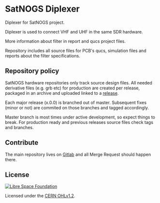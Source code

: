 # SatNOGS Diplexer

Diplexer for SatNOGS project.

Diplexer is used to connect VHF and UHF in the same SDR hardware.

More information about filter in report and qucs project files.

Repository includes all source files for PCB's qucs, simulation files and reports about the filter 
specifications.

## Repository policy

SatNOGS hardware repositories only track source design files. All needed derivative files (e.g. grb etc) 
for production are created per release, packaged in an archive and uploaded linked to a  [release](https://gitlab.com/librespacefoundation/satnogs/satnogs-diplexer/tags).

Each major release (x.0.0) is branched out of master. Subsequent fixes (minor or not) are commited on those branches and tagged accordingly.

Master branch is most times under active development, so expect things to break. For production ready and previous releases source files check tags and branches.

## Contribute

The main repository lives on [Gitlab](https://gitlab.com/librespacefoundation/satnogs/satnogs-diplexer) and all Merge Request should happen there.

## License

[![Libre Space Foundation](https://img.shields.io/badge/%C2%A9%202014--2017-Libre%20Space%20Foundation-6672D8.svg)](https://librespacefoundation.org/)

Licensed under the [CERN OHLv1.2](LICENSE).
